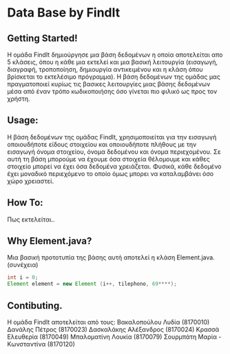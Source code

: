 # Data Base by FindIt

## Getting Started!
Η ομάδα FindIt δημιούργησε μια βάση δεδομένων η οποία αποτελείται απο 5 κλάσεις, όπου η κάθε μια εκτελεί και μια βασική λειτουργία (εισαγωγή, διαγραφή, τροποποίηση, δημιουργία αντικειμένου και η κλάση όπου βρίσκεται το εκτελέσιμο πρόγραμμα). Η βάση δεδομένων της ομάδας μας πραγματοποιεί κυρίως τις βασικες λειτουργίες μιας βάσης δεδομένων μέσα από έναν τρόπο κωδικοποιήσης όσο γίνεται πιο φιλικό ως προς τον χρήστη. 

## Usage:
Η βάση δεδομένων της ομάδας FindIt, χρησιμοποιείται για την εισαγωγή οποιουδήποτε είδους στοιχείου και οποιουδήποτε πλήθους με την εισαγωγή όνομα στοιχείου, όνομα δεδομένου και όνομα περιεχομένου. Σε αυτή τη βάση μπορούμε να έχουμε όσα στοιχεία θέλομουμε και κάθες στοιχείο μπορεί να έχει όσα δεδομένα χρειάζεται. Φυσικά, κάθε δεδομένο έχει μοναδικό περιεχόμενο το οποίο όμως μπορει να καταλαμβάνει όσο χώρο χρειαστεί.

## How To:
Πως εκτελείται..

## Why Element.java?
Μια βασική προτοτυπία της βάσης αυτή αποτελεί η κλάση Element.java. (συνέχεια)
```java
int i = 0;
Element element = new Element (i++, tilephono, 69****);
```


## Contibuting.
Η ομάδα FindIt αποτελείται από τους: 
Βακαλοπούλου Λυδία (8170010) 
Δανάλης Πέτρος (8170023) 
Δασκαλάκης Αλέξανδρος (8170024) 
Κρασσά Ελευθερία (8170049) 
Μπαλοματίνη Λουκία (8170079) 
Σουρμπάτη Μαρία - Κωνσταντίνα (8170120)
